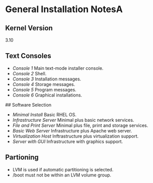 # General Installation NotesA

## Kernel Version

3.10

## Text Consoles

* _Console 1_ Main text-mode installer console.
* _Console 2_ Shell.
* _Console 3_ Installation messages.
* _Console 4_ Storage messages.
* _Console 5_ Program messages.
* _Console 6_ Graphical installations.

## Software Selection

* _Minimal Install_ Basic RHEL OS.
* _Infrastructure Server_ Minimal plus basic network services.
* _File and Print Server_ Minimal plus file, print and storage services.
* _Basic Web Server_ Infrastructure plus Apache web server.
* _Virtualization Host_ Inftrastructure plus virtualization support.
* _Server with GUI_ Infrastructure with graphics support.

## Partioning

* LVM is used if automatic partitioning is selected.
* /boot must not be within an LVM volume group.
